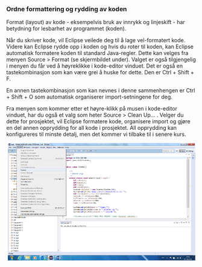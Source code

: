 ### Ordne formattering og rydding av koden

Format (layout) av kode - eksempelvis bruk av innrykk og linjeskift - har betydning for lesbarhet av
programmet (koden).

Når du skriver kode, vil Eclipse veilede deg til å lage vel-formatert kode. Videre kan Eclipse rydde opp i koden
og hvis du roter til koden, kan Eclipse automatisk formatere koden til standard Java-regler. Dette kan velges
fra menyen Source > Format (se skjermbildet under). Valget er også tilgjengelig i menyen du får ved å høyreklikke
i kode-editor vinduet. Det er også en tastekombinasjon som kan være grei å huske for dette. Den er
Ctrl + Shift + F.

En annen tastekombinasjon som kan nevnes i denne sammenhengen er Ctrl + Shift + O som automatisk
organiserer import-setningene for deg.

Fra menyen som kommer etter et høyre-klikk på musen i kode-editor vinduet, har du også et valg som heter
Source > Clean Up… . Velger du dette for prosjektet, vil Eclipse formatere kode, organisere import og gjøre
en del annen opprydding for all kode i prosjektet. All opprydding kan konfigureres til minste detalj, men det
kommer vi tilbake til i senere kurs.

![](assets/markdown-img-paste-20190821111037217.png)
